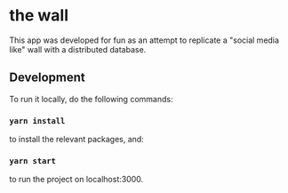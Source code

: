 # the wall

This app was developed for fun as an attempt to replicate a "social media like" wall with a distributed database.

## Development

To run it locally, do the following commands:

### `yarn install`

to install the relevant packages, and:

### `yarn start`

to run the project on localhost:3000.
